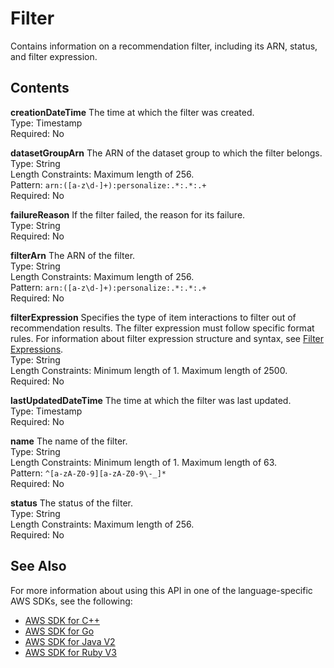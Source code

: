 # Filter<a name="API_Filter"></a>

Contains information on a recommendation filter, including its ARN, status, and filter expression\.

## Contents<a name="API_Filter_Contents"></a>

 **creationDateTime**   <a name="personalize-Type-Filter-creationDateTime"></a>
The time at which the filter was created\.  
Type: Timestamp  
Required: No

 **datasetGroupArn**   <a name="personalize-Type-Filter-datasetGroupArn"></a>
The ARN of the dataset group to which the filter belongs\.  
Type: String  
Length Constraints: Maximum length of 256\.  
Pattern: `arn:([a-z\d-]+):personalize:.*:.*:.+`   
Required: No

 **failureReason**   <a name="personalize-Type-Filter-failureReason"></a>
If the filter failed, the reason for its failure\.  
Type: String  
Required: No

 **filterArn**   <a name="personalize-Type-Filter-filterArn"></a>
The ARN of the filter\.  
Type: String  
Length Constraints: Maximum length of 256\.  
Pattern: `arn:([a-z\d-]+):personalize:.*:.*:.+`   
Required: No

 **filterExpression**   <a name="personalize-Type-Filter-filterExpression"></a>
Specifies the type of item interactions to filter out of recommendation results\. The filter expression must follow specific format rules\. For information about filter expression structure and syntax, see [Filter Expressions](filter-expressions.md)\.  
Type: String  
Length Constraints: Minimum length of 1\. Maximum length of 2500\.  
Required: No

 **lastUpdatedDateTime**   <a name="personalize-Type-Filter-lastUpdatedDateTime"></a>
The time at which the filter was last updated\.  
Type: Timestamp  
Required: No

 **name**   <a name="personalize-Type-Filter-name"></a>
The name of the filter\.  
Type: String  
Length Constraints: Minimum length of 1\. Maximum length of 63\.  
Pattern: `^[a-zA-Z0-9][a-zA-Z0-9\-_]*`   
Required: No

 **status**   <a name="personalize-Type-Filter-status"></a>
The status of the filter\.  
Type: String  
Length Constraints: Maximum length of 256\.  
Required: No

## See Also<a name="API_Filter_SeeAlso"></a>

For more information about using this API in one of the language\-specific AWS SDKs, see the following:
+  [AWS SDK for C\+\+](https://docs.aws.amazon.com/goto/SdkForCpp/personalize-2018-05-22/Filter) 
+  [AWS SDK for Go](https://docs.aws.amazon.com/goto/SdkForGoV1/personalize-2018-05-22/Filter) 
+  [AWS SDK for Java V2](https://docs.aws.amazon.com/goto/SdkForJavaV2/personalize-2018-05-22/Filter) 
+  [AWS SDK for Ruby V3](https://docs.aws.amazon.com/goto/SdkForRubyV3/personalize-2018-05-22/Filter) 